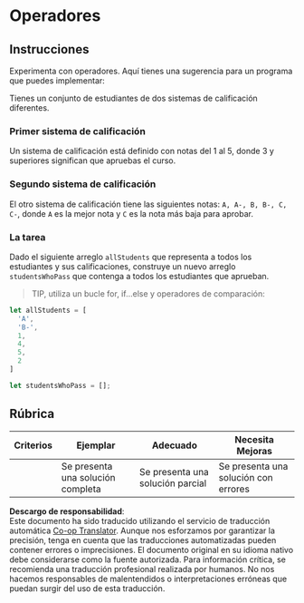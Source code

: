 <!--
CO_OP_TRANSLATOR_METADATA:
{
  "original_hash": "bf62b82567e6f9bdf4abda9ae0ccb64a",
  "translation_date": "2025-08-24T12:14:49+00:00",
  "source_file": "2-js-basics/3-making-decisions/assignment.md",
  "language_code": "es"
}
-->
# Operadores

## Instrucciones

Experimenta con operadores. Aquí tienes una sugerencia para un programa que puedes implementar:

Tienes un conjunto de estudiantes de dos sistemas de calificación diferentes.

### Primer sistema de calificación

Un sistema de calificación está definido con notas del 1 al 5, donde 3 y superiores significan que apruebas el curso.

### Segundo sistema de calificación

El otro sistema de calificación tiene las siguientes notas: `A, A-, B, B-, C, C-`, donde `A` es la mejor nota y `C` es la nota más baja para aprobar.

### La tarea

Dado el siguiente arreglo `allStudents` que representa a todos los estudiantes y sus calificaciones, construye un nuevo arreglo `studentsWhoPass` que contenga a todos los estudiantes que aprueban.

> TIP, utiliza un bucle for, if...else y operadores de comparación:

```javascript
let allStudents = [
  'A',
  'B-',
  1,
  4,
  5,
  2
]

let studentsWhoPass = [];
```

## Rúbrica

| Criterios | Ejemplar                      | Adecuado                      | Necesita Mejoras                |
| --------- | ----------------------------- | ----------------------------- | ------------------------------- |
|           | Se presenta una solución completa | Se presenta una solución parcial | Se presenta una solución con errores |

**Descargo de responsabilidad**:  
Este documento ha sido traducido utilizando el servicio de traducción automática [Co-op Translator](https://github.com/Azure/co-op-translator). Aunque nos esforzamos por garantizar la precisión, tenga en cuenta que las traducciones automatizadas pueden contener errores o imprecisiones. El documento original en su idioma nativo debe considerarse como la fuente autorizada. Para información crítica, se recomienda una traducción profesional realizada por humanos. No nos hacemos responsables de malentendidos o interpretaciones erróneas que puedan surgir del uso de esta traducción.